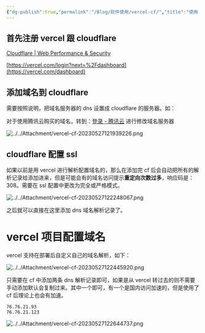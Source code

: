 ```yaml
---
{"dg-publish":true,"permalink":"/Blog/软件使用/vercel-cf/","title":"使用 vercel + cloudflare 管理域名","noteIcon":""}
---
```



## 首先注册 vercel 跟 cloudflare

[Cloudflare | Web Performance & Security](https://dash.cloudflare.com/)

[https://vercel.com/login?next=%2Fdashboard](https://vercel.com/dashboard)

## 添加域名到 cloudflare 

需要按照说明，把域名服务器的 dns 设置成 cloudflare 的服务器。如：

对于使用腾讯云购买的域名，转到：[登录 - 腾讯云](https://console.cloud.tencent.com/domain/all-domain) 进行修改域名服务器

![../../Attachment/vercel-cf-20230527121939226.png](/img/user/Attachment/vercel-cf-20230527121939226.png)

## cloudflare 配置 ssl

如果以前是用 vercel 进行解析配置域名的，那么在添加完 cf 后会自动把所有的解析记录给添加进来，但是可能会有的域名访问提示**重定向次数过多**，响应码是：308。需要在 ssl 配置中更改为完全或严格模式。

![../../Attachment/vercel-cf-20230527122248067.png](/img/user/Attachment/vercel-cf-20230527122248067.png)

之后就可以直接在这里添加 dns 域名解析记录了。
# vercel 项目配置域名

vercel 支持在部署后自定义自己的域名解析，如下：

![../../Attachment/vercel-cf-20230527122445920.png](/img/user/Attachment/vercel-cf-20230527122445920.png)


只需要在 cf 中添加两条 dns 解析记录即可，如果是从 vercel 转过去的则不需要手动添加默认会复制过来。其中一个即可，有一个是国内访问加速的，但是使用了 cf 后理论上也会有加速。


```
76.76.21.93
76.76.21.123
```


![../../Attachment/vercel-cf-20230527122644737.png](/img/user/Attachment/vercel-cf-20230527122644737.png)

